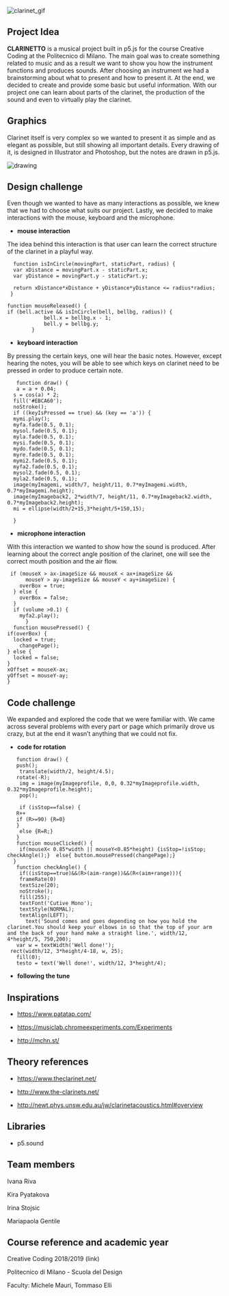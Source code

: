 ![clarinet_gif](https://user-images.githubusercontent.com/43534301/52316396-73353200-29bb-11e9-9aff-a9d61f41f6f3.gif)


## **Project Idea**

**CLARINETTO** is a musical project built in p5.js for the course Creative Coding at the Politecnico di Milano. The main goal was to create something related to music and as a result we want to show you how the instrument functions and produces sounds. After choosing an instrument we had a brainstorming about what to present and how to present it. At the end, we decided to create and provide some basic but useful information. With our project one can learn about parts of the clarinet, the production of the sound and even to virtually play the clarinet.

## **Graphics**

Clarinet itself is very complex so we wanted to present it as simple and as elegant as possible, but still showing all important details. Every drawing of it, is designed in Illustrator and Photoshop, but the notes are drawn in p5.js.

![drawing](https://user-images.githubusercontent.com/43534301/52316447-abd50b80-29bb-11e9-8a89-cdabebaa336f.GIF)


## **Design challenge**

Even though we wanted to have as many interactions as possible, we knew that we had to choose what suits our project. Lastly, we decided to make interactions with the mouse, keyboard and the microphone. 

* **mouse interaction**  
   
The idea behind this interaction is that user can learn the correct structure of the clarinet in a playful way. 
   
   
```
  function isInCircle(movingPart, staticPart, radius) {
  var xDistance = movingPart.x - staticPart.x;
  var yDistance = movingPart.y - staticPart.y;

  return xDistance*xDistance + yDistance*yDistance <= radius*radius;
 }

function mouseReleased() {
if (bell.active && isInCircle(bell, bellbg, radius)) {
            bell.x = bellbg.x - 1;
            bell.y = bellbg.y;
        }
```


* **keyboard interaction**

By pressing the certain keys, one will hear the basic notes. However, except hearing the notes, you will be able to see which keys on clarinet need to be pressed in order to produce certain note.
   
   
```
   function draw() {
   a = a + 0.04;
  s = cos(a) * 2;
  fill('#EBCA60');
  noStroke();
  if ((keyIsPressed == true) && (key == 'a')) {
  mymi.play();
  myfa.fade(0.5, 0.1);
  mysol.fade(0.5, 0.1);
  myla.fade(0.5, 0.1);
  mysi.fade(0.5, 0.1);
  mydo.fade(0.5, 0.1);
  myre.fade(0.5, 0.1);
  mymi2.fade(0.5, 0.1);
  myfa2.fade(0.5, 0.1);
  mysol2.fade(0.5, 0.1);
  myla2.fade(0.5, 0.1);
  image(myImagemi, width/7, height/11, 0.7*myImagemi.width, 0.7*myImagemi.height);
  image(myImageback2, 2*width/7, height/11, 0.7*myImageback2.width, 0.7*myImageback2.height);
  mi = ellipse(width/2+15,3*height/5+150,15);

  }
```
   

* **microphone interaction**

With this interaction we wanted to show how the sound is produced. After learning about the correct angle position of the clarinet, one will see the correct mouth position and the air flow.
```
 if (mouseX > ax-imageSize && mouseX < ax+imageSize &&
      mouseY > ay-imageSize && mouseY < ay+imageSize) {
    overBox = true;
  } else {
    overBox = false;
  }
  if (volume >0.1) {
    myfa2.play();
      }
  function mousePressed() {
if(overBox) {
  locked = true;
    changePage();
} else {
  locked = false;
}
xOffset = mouseX-ax;
yOffset = mouseY-ay;
}
```
   

 ## **Code challenge**

We expanded and explored the code that we were familiar with. We came across several problems with every part or page which primarily drove us crazy, but at the end it wasn’t anything that we could not fix.

* **code for rotation**
   
   
```
   function draw() {
   push();
	translate(width/2, height/4.5);
   rotate(-R);
    img = image(myImageprofile, 0,0, 0.32*myImageprofile.width, 0.32*myImageprofile.height);
	pop();

	if (isStop==false) {
   R++
   if (R>=90) {R=0}
   }
	else {R=R;} 
   }
   function mouseClicked() {
    if(mouseX< 0.85*width || mouseY<0.85*height) {isStop=!isStop; checkAngle();}  else{ button.mousePressed(changePage);}
  }
   function checkAngle() {
  	if((isStop==true)&&(R>(aim-range))&&(R<(aim+range))){
    frameRate(0)
    textSize(20);
    noStroke();
    fill(255);
    textFont('Cutive Mono');
    textStyle(NORMAL);
    textAlign(LEFT);
      text('Sound comes and goes depending on how you hold the clarinet.You should keep your elbows in so that the top of your arm and the back of your hand make a straight line.', width/12, 4*height/5, 750,200);
   var w = textWidth('Well done!');
 rect(width/12, 3*height/4-18, w, 25);
   fill(0);
   testo = text('Well done!', width/12, 3*height/4);
```
   

* **following the tune**

## **Inspirations**

* https://www.patatap.com/

* https://musiclab.chromeexperiments.com/Experiments

* http://mchn.st/ 


## **Theory references**

* https://www.theclarinet.net/

* http://www.the-clarinets.net/

* http://newt.phys.unsw.edu.au/jw/clarinetacoustics.html#overview

 
 ## **Libraries**
 
 * p5.sound
 
 
 ## **Team members**
 
 Ivana Riva
 
 Kira Pyatakova
 
 Irina Stojsic
 
 Mariapaola Gentile
 
 
 ## **Course reference and academic year**
 
 Creative Coding 2018/2019 (link)
 
 Politecnico di Milano - Scuola del Design

 Faculty: Michele Mauri, Tommaso Elli



